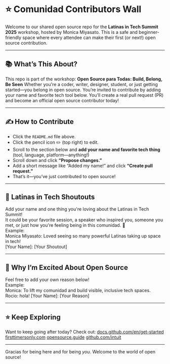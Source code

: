 # :star: Comunidad Contributors Wall
Welcome to our shared open source repo for the **Latinas in Tech Summit 2025** workshop, hosted by Monica Miyasato. This is a safe and beginner-friendly space where every attendee can make their first (or next!) open source contribution.

---
## :books: What’s This About?
This repo is part of the workshop: 
**Open Source para Todas: Build, Belong, Be Seen** 
Whether you're a coder, writer, designer, student, or just getting started—you belong in open source.
You’re invited to contribute by adding your name and favorite tech tool below. You’ll create a real pull request (PR) and become an official open source contributor today!

---
## :writing_hand: How to Contribute
- Click the `README.md` file above.
- Click the pencil icon :pencil2: (top right) to edit.
- Scroll to the section below and **add your name and favorite tech thing** (tool, language, platform—anything!)
- Scroll down and click **“Propose changes.”**
- Add a short message like “Added my name!” and click **“Create pull request.”**
- That’s it—you’ve just contributed to open source!

---
## :speech_balloon: Latinas in Tech Shoutouts
Add your name and one thing you're loving about the Latinas in Tech Summit! <br>
It could be your favorite session, a speaker who inspired you, someone you met, or just how you're feeling being in this comunidad. :sparkling_heart:<br>
Example:<br>
Monica Miyasato: Loved seeing so many powerful Latinas taking up space in tech! <br>
[Your Name]: [Your Shoutout]

---
## :speech_balloon: Why I’m Excited About Open Source
Feel free to add your own reason below!<br>
Example:<br>
Monica: To lift my comunidad and build visible, inclusive tech spaces. <br>
Rocio: hola!
[Your Name]: [Your Reason]

---
## :star: Keep Exploring
Want to keep going after today?
Check out:
[docs.github.com/en/get-started](https://docs.github.com/en/get-started)
[firsttimersonly.com](https://www.firsttimersonly.com)
[opensource.guide](https://opensource.guide)
[github.com/intuit](https://github.com/intuit)

---
Gracias for being here and for being *you*. 
Welcome to the world of open source!
